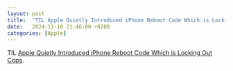 ```yaml
---
layout: post
title:  "TIL Apple Quietly Introduced iPhone Reboot Code Which is Locking Out Cops"
date:   2024-11-10 21:46:00 +0200
categories: [Apple]
---
```

TIL [Apple Quietly Introduced iPhone Reboot Code Which is Locking Out Cops](https://www.404media.co/apple-quietly-introduced-iphone-reboot-code-which-is-locking-out-cops/).
